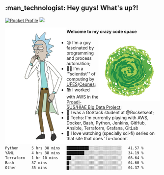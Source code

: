 
<h2> :man_technologist: Hey guys! What's up?!</h2>
                                                                         
[![Rocket Profile](https://img.shields.io/static/v1?label=Rocketseat&message=Profile&colorA=purple&color=black&logo=Rocket&logoColor=white)](https://app.rocketseat.com.br/me/elyabe)
<a href="https://www.linkedin.com/in/elyabe/"><img src="https://img.shields.io/badge/LinkedIn-informational?logo=linkedin"/></a>

<img align='left' src="https://raw.githubusercontent.com/Elyabe/Elyabe/master/images/rick-dancing.gif" width='200'>

                       
#### Welcome to my crazy code space 
<img align='right' src="https://raw.githubusercontent.com/Elyabe/elyabe/master/images/portal-3.gif" width='200'>

- :heart_eyes: I'm a guy fascinated by programming and process automation; 
- :office_worker: I'm a '"scientist"' of computing by [UFES](http://ufes.br)/[Ceunes](http://ceunes.ufes.br);
- :books: I worked with AWS in the [Proadi-SUS/HIAE Big Data Project](https://www.einstein.br/responsabilidade-social/atuacao-com-o-ministerio-da-saude/proadi-sus);
- :rocket: I was a GoStack student at @Rocketseat;
- :green_heart: Techs: I'm currently playing with AWS, Docker, Bash, Python, Jenkins, GitHub, Ansible, Terraform, Grafana, GitLab
- :movie_camera: I love watching (specially sci-fi) series on that site that does 'Tu-dooom'.

<!--START_SECTION:waka-->
```text
Python      5 hrs 38 mins   ██████████░░░░░░░░░░░░░░░   41.57 % 
YAML        4 hrs 38 mins   ████████░░░░░░░░░░░░░░░░░   34.19 % 
Terraform   1 hr 10 mins    ██░░░░░░░░░░░░░░░░░░░░░░░   08.64 % 
Bash        37 mins         █░░░░░░░░░░░░░░░░░░░░░░░░   04.60 % 
Other       35 mins         █░░░░░░░░░░░░░░░░░░░░░░░░   04.37 %
```
<!--END_SECTION:waka-->
